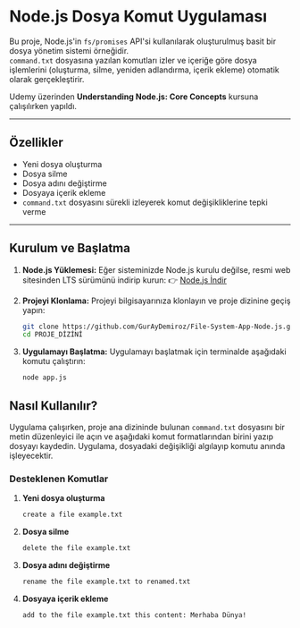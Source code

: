 # Node.js Dosya Komut Uygulaması

Bu proje, Node.js'in `fs/promises` API'si kullanılarak oluşturulmuş basit bir dosya yönetim sistemi örneğidir.  
`command.txt` dosyasına yazılan komutları izler ve içeriğe göre dosya işlemlerini (oluşturma, silme, yeniden adlandırma, içerik ekleme) otomatik olarak gerçekleştirir.

Udemy üzerinden **Understanding Node.js: Core Concepts** kursuna çalışılırken yapıldı.

---

## Özellikler

- Yeni dosya oluşturma  
- Dosya silme  
- Dosya adını değiştirme  
- Dosyaya içerik ekleme  
- `command.txt` dosyasını sürekli izleyerek komut değişikliklerine tepki verme  

---

## Kurulum ve Başlatma 

1.  **Node.js Yüklemesi:**
    Eğer sisteminizde Node.js kurulu değilse, resmi web sitesinden LTS sürümünü indirip kurun:
    👉 [Node.js İndir](https://nodejs.org/)

2.  **Projeyi Klonlama:**
    Projeyi bilgisayarınıza klonlayın ve proje dizinine geçiş yapın:
    ```bash
    git clone https://github.com/GurAyDemiroz/File-System-App-Node.js.git
    cd PROJE_DİZİNİ
    ```

3.  **Uygulamayı Başlatma:**
    Uygulamayı başlatmak için terminalde aşağıdaki komutu çalıştırın:
    ```bash
    node app.js
    ```


## Nasıl Kullanılır?

Uygulama çalışırken, proje ana dizininde bulunan `command.txt` dosyasını bir metin düzenleyici ile açın ve aşağıdaki komut formatlarından birini yazıp dosyayı kaydedin. Uygulama, dosyadaki değişikliği algılayıp komutu anında işleyecektir.

### Desteklenen Komutlar

1. **Yeni dosya oluşturma**
    ```bash
    create a file example.txt
    ```

2. **Dosya silme**
    ```bash
    delete the file example.txt
    ```
    

3. **Dosya adını değiştirme**
    ```bash
    rename the file example.txt to renamed.txt
    ```

4. **Dosyaya içerik ekleme**
    ```bash
    add to the file example.txt this content: Merhaba Dünya!
    ```


